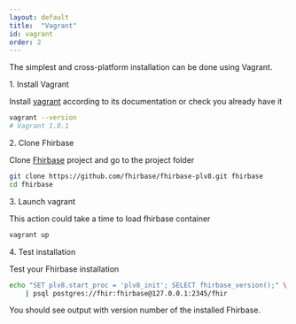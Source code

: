 ```yaml
---
layout: default
title:  "Vagrant"
id: vagrant
order: 2
---
```


The simplest and cross-platform installation can be done using Vagrant.

1\. Install Vagrant

Install [vagrant][] according to its documentation or check you
already have it

~~~bash
vagrant --version
# Vagrant 1.8.1
~~~

[vagrant]: https://www.vagrantup.com/downloads.html

2\. Clone Fhirbase

Clone [Fhirbase][] project and go to the project folder

~~~bash
git clone https://github.com/fhirbase/fhirbase-plv8.git fhirbase
cd fhirbase
~~~

[fhirbase]: https://github.com/fhirbase/fhirbase-plv8

3\. Launch vagrant

This action could take a time to load fhirbase container

~~~bash
vagrant up
~~~

4\. Test installation

Test your Fhirbase installation

~~~bash
echo "SET plv8.start_proc = 'plv8_init'; SELECT fhirbase_version();" \
    | psql postgres://fhir:fhirbase@127.0.0.1:2345/fhir
~~~

You should see output with version number of the installed Fhirbase.
